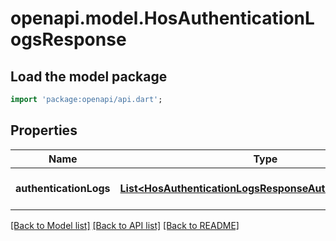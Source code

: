 # openapi.model.HosAuthenticationLogsResponse

## Load the model package
```dart
import 'package:openapi/api.dart';
```

## Properties
Name | Type | Description | Notes
------------ | ------------- | ------------- | -------------
**authenticationLogs** | [**List&lt;HosAuthenticationLogsResponseAuthenticationLogs&gt;**](HosAuthenticationLogsResponseAuthenticationLogs.md) |  | [optional] [default to []]

[[Back to Model list]](../README.md#documentation-for-models) [[Back to API list]](../README.md#documentation-for-api-endpoints) [[Back to README]](../README.md)


